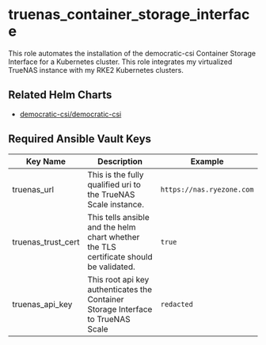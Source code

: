 # truenas_container_storage_interface

This role automates the installation of the democratic-csi Container Storage
Interface for a Kubernetes cluster.  This role integrates my virtualized
TrueNAS instance with my RKE2 Kubernetes clusters.

## Related Helm Charts

- [democratic-csi/democratic-csi](https://github.com/democratic-csi/democratic-csi)

## Required Ansible Vault Keys

| Key Name | Description | Example |
| --- | --- | --- |
| truenas_url | This is the fully qualified uri to the TrueNAS Scale instance. | `https://nas.ryezone.com` |
| truenas_trust_cert | This tells ansible and the helm chart whether the TLS certificate should be validated. | `true` |
| truenas_api_key | This root api key authenticates the Container Storage Interface to TrueNAS Scale | `redacted` |

